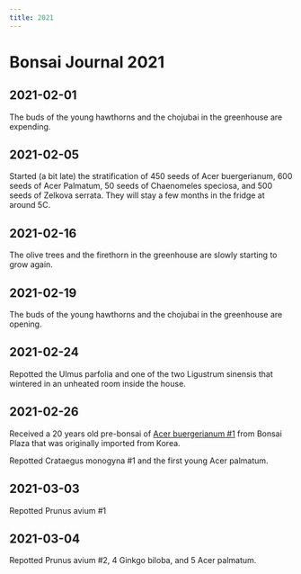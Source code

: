 ```yaml
---
title: 2021
---
```


# Bonsai Journal 2021

## 2021-02-01

The buds of the young hawthorns and the chojubai in the greenhouse are expending.

## 2021-02-05

Started (a bit late) the stratification of 450 seeds of Acer buergerianum, 600
seeds of Acer Palmatum, 50 seeds of Chaenomeles speciosa, and 500 seeds of
Zelkova serrata. They will stay a few months in the fridge at around 5C.

## 2021-02-16

The olive trees and the firethorn in the greenhouse are slowly starting to
grow again.

## 2021-02-19

The buds of the young hawthorns and the chojubai in the greenhouse are opening.

## 2021-02-24

Repotted the Ulmus parfolia and one of the two Ligustrum sinensis that wintered
in an unheated room inside the house.

## 2021-02-26

Received a 20 years old pre-bonsai of
[Acer buergerianum #1](/bonsai/collection/acer-buergerianum-1)
from Bonsai Plaza that was originally imported from Korea.

Repotted Crataegus monogyna #1 and the first young Acer palmatum.

## 2021-03-03

Repotted Prunus avium #1

## 2021-03-04

Repotted Prunus avium #2, 4 Ginkgo biloba, and 5 Acer palmatum.
